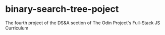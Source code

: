 # binary-search-tree-poject
The fourth project of the DS&amp;A section of The Odin Project's Full-Stack JS Curriculum
